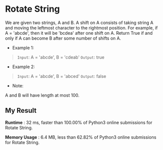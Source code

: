 # Rotate String

We are given two strings, A and B.
A shift on A consists of taking string A and moving the leftmost character to the rightmost position. For example, if A = 'abcde', then it will be 'bcdea' after one shift on A. Return True if and only if A can become B after some number of shifts on A.

- Example 1:

> `Input`: A = 'abcde', B = 'cdeab'
`Output`: true

- Example 2:

> `Input`: A = 'abcde', B = 'abced'
`Output`: false

- Note:

A and B will have length at most 100.

## My Result

**Runtime** : 32 ms, faster than 100.00% of Python3 online submissions for Rotate String.

**Memory Usage** : 6.4 MB, less than 62.82% of Python3 online submissions for Rotate String.
